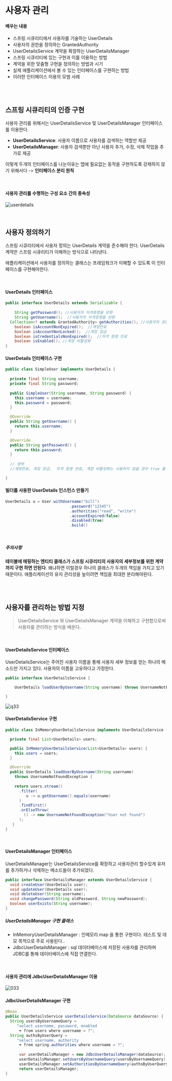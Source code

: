 # 사용자 관리

#### 배우는 내용

- 스프링 시큐리티에서 사용자를 기술하는 UserDetails
- 사용자의 권한을 정의하는 GrantedAuthority
- UserDetailsService 계약을 확장하는 UserDetailsManager
- 스프링 시큐리티에 있는 구현과 이를 이용하는 방법
- 계약을 위한 맞춤형 구현을 정의하는 방법과 시기
- 실제 애플리케이션에서 볼 수 있는 인터페이스를 구현하는 방법
- 이러한 인터페이스 이용의 모범 사례

<br/>

<br/>

## 스프링 시큐리티의 인증 구현

사용자 관리를 위해서는 UserDetailsService 및 UserDetailsManager 인터페이스를 이용한다.

- **UserDetailsService**: 사용자 이름으로 사용자를 검색하는 역할만 제공
- **UserDetailsManager**: 사용자 검색뿐만 아닌 사용자 추가, 수정, 삭제 작업을 추가로 제공

이렇게 두개의 인터페이스를 나눈이유는 앱에 필요없는 동작을 구현하도록 강제하지 않기 위해서다 -> **인터페이스 분리 원칙**

<br/>

#### 사용자 관리를 수행하는 구성 요소 간의 종속성

![userdetails](assets/userdetails-4995771.jpg)<br/>

<br/>

## 사용자 정의하기

스프링 시큐리티에서 사용자 정의는 UserDetails 계약을 준수해야 한다. UserDetails 계약은 스프링 시큐리티가 이해하는 방식으로 나타낸다.

 애플리케이션에서 사용자를 정의하는 클래스는 프레임워크가 이해할 수 있도록 이 인터페이스를 구현해야한다.

<br/>

#### UserDetails 인터페이스

```java
public interface UserDetails extends Serializable {
  
	String getPassword(); //사용자의 자격증명을 반환
	String getUsername();  //사용자의 자격증명을 반환
  Collection<? extends GrantedAuthority> getAuthorities(); //사용자의 권한을 반환
	boolean isAccountNonExpired();  //계정만료
	boolean isAccountNonLocked();  //계정 잠금
	boolean isCredentialsNonExpired();  //자격 증명 만료
	boolean isEnabled(); //계정 비활성화
}
```

#### UserDetails 인터페이스 구현

```java
public class SimpleUser implements UserDetails {
    
  private final String username;
  private final String password;
    
  public SimpleUser(String username, String password) {
    this.username = username;
    this.password = password;
  }

  @Override
  public String getUsername() {
    return this.username;
  }

  @Override
  public String getPassword() {
    return this.password;
  }
    
  // 생략
  //계정만료, 계정 장금,  자격 증명 만료, 계정 비활성화는 사용하지 않을 경우 true 를 반환하게 오버라이딩 하면된다.

}
```

####  빌더를 사용한 UserDetails 인스턴스 만들기

```java
UserDetails u = User.withUsername("bill")
  							.password("12345")
  							.authorities("read", "write")
  							.accountExpired(false)
  							.disabled(true)
  							.build()
```

<br/>

##### 주의사항

**테이블에 매핑하는 엔티티 클래스가 스프링 시큐리티의 사용자의 세부정보를 위한 계약까지 구현 하면 안된다**. 왜냐하면 이럴경우 하나의 클래스가 두개의 책임을 가지고 있기 때문이다. 애플리케이션의 유지 관리성을 높이려면 책임을 최대한 분리해야된다.

<br/>

<br/>

## 사용자를 관리하는 방법 지정

> UserDetailsService 와 UserDetailsManager 계약을 이해하고 구현함으로써 사용자를 관리하는 방식을 배운다.

<br/>

#### UserDetailsService 인터페이스

UserDetailsService는 주어진 사용자 이름을 통해 사용자 세부 정보를 얻는 하나의 메소드만 가지고 있다. 사용자의 이름을 고유하다고 가정한다.

```java
public interface UserDetailsService {

	UserDetails loadUserByUsername(String username) throws UsernameNotFoundException;

}
```

![q33](assets/q33.jpg)

#### UserDetailsService 구현

```java
public class InMemoryUserDetailsService implements UserDetailsService {

  private final List<UserDetails> users;

  public InMemoryUserDetailsService(List<UserDetails> users) {
    this.users = users;
  }

  @Override
  public UserDetails loadUserByUsername(String username) 
    throws UsernameNotFoundException {
    
    return users.stream()
      .filter(
         u -> u.getUsername().equals(username)
      )    
      .findFirst()
      .orElseThrow(
        () -> new UsernameNotFoundException("User not found")
      );    
   }
}
```

<br/>

#### UserDetailsManager 인터페이스

UserDetailsManager는 UserDetailsService를 확장하고 사용자관리 할수있게 유저를 추가하거나 삭제하는 메소드들이 추가되었다.

```java
public interface UserDetailsManager extends UserDetailsService {
  void createUser(UserDetails user);
  void updateUser(UserDetails user);
  void deleteUser(String username);
  void changePassword(String oldPassword, String newPassword);
  boolean userExists(String username);
}
```

##### UserDetailsManager 구현 클래스

- InMemoryUserDetailsManager : 인메모리 map 을 통한 구현이다. 테스트 및 데모 목적으로 주로 사용된다..
- JdbcUserDetailsManager : sql 데이터베이스에 저장된 사용자를 관리하며 JDBC를 통해 데이터베이스에 직접 연결한다.

<br/>

#### 사용자 관리에 JdbcUserDetailsManager 이용

![033](assets/033.jpg)

#### JdbcUserDetailsManager 구현

```java
@Bean
public UserDetailsService userDetailsService(DataSource dataSource) {
  String usersByUsernameQuery = 
     "select username, password, enabled
      ➥ from users where username = ?";
  String authsByUserQuery =
     "select username, authority
      ➥ from spring.authorities where username = ?";
      
      var userDetailsManager = new JdbcUserDetailsManager(dataSource);
      userDetailsManager.setUsersByUsernameQuery(usersByUsernameQuery);
      userDetailsManager.setAuthoritiesByUsernameQuery(authsByUserQuery);
      return userDetailsManager;
}
```

